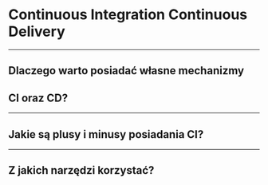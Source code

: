 # Continuous Integration Continuous Delivery

----

## Dlaczego warto posiadać własne mechanizmy 
## CI oraz CD?

----

## Jakie są plusy i minusy posiadania CI?

----

## Z jakich narzędzi korzystać?

